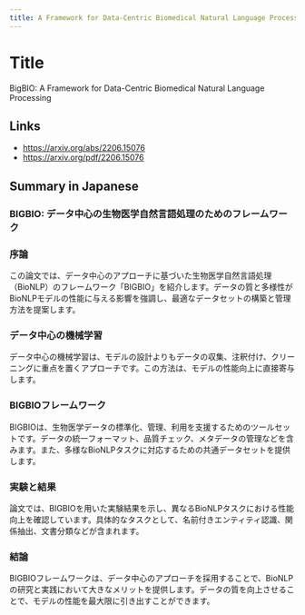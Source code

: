 ```yaml
---
title: A Framework for Data-Centric Biomedical Natural Language Processing
---
```


# Title
BigBIO: A Framework for Data-Centric Biomedical Natural Language Processing

## Links
- <https://arxiv.org/abs/2206.15076>
- <https://arxiv.org/pdf/2206.15076>

## Summary in Japanese
### BIGBIO: データ中心の生物医学自然言語処理のためのフレームワーク
### 序論
この論文では、データ中心のアプローチに基づいた生物医学自然言語処理（BioNLP）のフレームワーク「BIGBIO」を紹介します。データの質と多様性がBioNLPモデルの性能に与える影響を強調し、最適なデータセットの構築と管理方法を提案します。

### データ中心の機械学習
データ中心の機械学習は、モデルの設計よりもデータの収集、注釈付け、クリーニングに重点を置くアプローチです。この方法は、モデルの性能向上に直接寄与します。

### BIGBIOフレームワーク
BIGBIOは、生物医学データの標準化、管理、利用を支援するためのツールセットです。データの統一フォーマット、品質チェック、メタデータの管理などを含みます。また、多様なBioNLPタスクに対応するための共通データセットを提供します。

### 実験と結果
論文では、BIGBIOを用いた実験結果を示し、異なるBioNLPタスクにおける性能向上を確認しています。具体的なタスクとして、名前付きエンティティ認識、関係抽出、文書分類などが含まれます。

### 結論
BIGBIOフレームワークは、データ中心のアプローチを採用することで、BioNLPの研究と実践において大きなメリットを提供します。データの質を向上させることで、モデルの性能を最大限に引き出すことができます。
